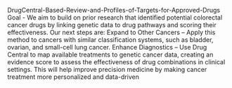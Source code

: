 DrugCentral-Based-Review-and-Profiles-of-Targets-for-Approved-Drugs
Goal - We aim to build on prior research that identified potential colorectal cancer drugs by linking genetic data to drug pathways and scoring their effectiveness. Our next steps are:
Expand to Other Cancers – Apply this method to cancers with similar classification systems, such as bladder, ovarian, and small-cell lung cancer.
Enhance Diagnostics – Use Drug Central to map available treatments to genetic cancer data, creating an evidence score to assess the effectiveness of drug combinations in clinical settings.
This will help improve precision medicine by making cancer treatment more personalized and data-driven
